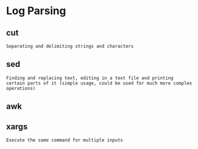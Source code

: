 # Log Parsing

## cut
	Separating and delimiting strings and characters

## sed
	Finding and replacing text, editing in a text file and printing certain parts of it (simple usage, could be used for much more complex operations)

## awk
## xargs
	Execute the same command for multiple inputs